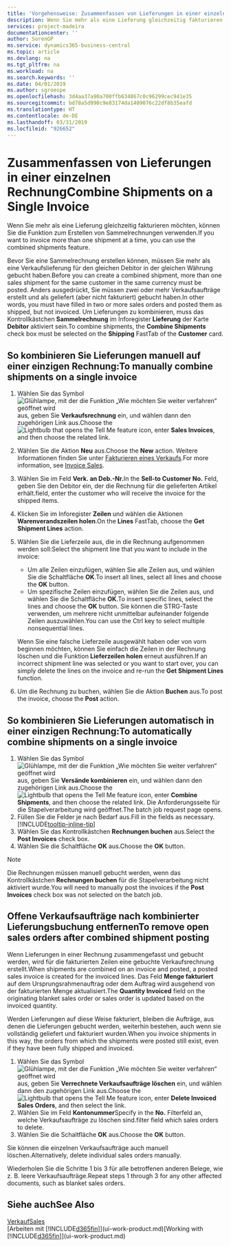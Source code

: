 ```yaml
---
title: 'Vorgehensweise: Zusammenfassen von Lieferungen in einer einzelnen Rechnung | Microsoft Docs'
description: Wenn Sie mehr als eine Lieferung gleichzeitig fakturieren möchten, können Sie die Funktion zum Erstellen von Sammelrechnungen verwenden.
services: project-madeira
documentationcenter: ''
author: SorenGP
ms.service: dynamics365-business-central
ms.topic: article
ms.devlang: na
ms.tgt_pltfrm: na
ms.workload: na
ms.search.keywords: ''
ms.date: 04/01/2019
ms.author: sgroespe
ms.openlocfilehash: 3d4aa37a90a700ffb634867c0c96299cec941e35
ms.sourcegitcommit: bd78a5d990c9e83174da1409076c22df8b35eafd
ms.translationtype: HT
ms.contentlocale: de-DE
ms.lasthandoff: 03/31/2019
ms.locfileid: "926652"
---
```

# <a name="combine-shipments-on-a-single-invoice"></a><span data-ttu-id="ac6ba-103">Zusammenfassen von Lieferungen in einer einzelnen Rechnung</span><span class="sxs-lookup"><span data-stu-id="ac6ba-103">Combine Shipments on a Single Invoice</span></span>
<span data-ttu-id="ac6ba-104">Wenn Sie mehr als eine Lieferung gleichzeitig fakturieren möchten, können Sie die Funktion zum Erstellen von Sammelrechnungen verwenden.</span><span class="sxs-lookup"><span data-stu-id="ac6ba-104">If you want to invoice more than one shipment at a time, you can use the combined shipments feature.</span></span>  

 <span data-ttu-id="ac6ba-105">Bevor Sie eine Sammelrechnung erstellen können, müssen Sie mehr als eine Verkaufslieferung für den gleichen Debitor in der gleichen Währung gebucht haben.</span><span class="sxs-lookup"><span data-stu-id="ac6ba-105">Before you can create a combined shipment, more than one sales shipment for the same customer in the same currency must be posted.</span></span> <span data-ttu-id="ac6ba-106">Anders ausgedrückt, Sie müssen zwei oder mehr Verkaufsaufträge erstellt und als geliefert (aber nicht fakturiert) gebucht haben.</span><span class="sxs-lookup"><span data-stu-id="ac6ba-106">In other words, you must have filled in two or more sales orders and posted them as shipped, but not invoiced.</span></span> <span data-ttu-id="ac6ba-107">Um Lieferungen zu kombinieren, muss das Kontrollkästchen **Sammelrechnung** im Inforegister **Lieferung** der Karte **Debitor** aktiviert sein.</span><span class="sxs-lookup"><span data-stu-id="ac6ba-107">To combine shipments, the **Combine Shipments** check box must be selected on the **Shipping** FastTab of the **Customer** card.</span></span>  

## <a name="to-manually-combine-shipments-on-a-single-invoice"></a><span data-ttu-id="ac6ba-108">So kombinieren Sie Lieferungen manuell auf einer einzigen Rechnung:</span><span class="sxs-lookup"><span data-stu-id="ac6ba-108">To manually combine shipments on a single invoice</span></span>  
1. <span data-ttu-id="ac6ba-109">Wählen Sie das Symbol ![Glühlampe, mit der die Funktion „Wie möchten Sie weiter verfahren“ geöffnet wird](media/ui-search/search_small.png "Wie möchten Sie weiter verfahren?") aus, geben Sie **Verkaufsrechnung** ein, und wählen dann den zugehörigen Link aus.</span><span class="sxs-lookup"><span data-stu-id="ac6ba-109">Choose the ![Lightbulb that opens the Tell Me feature](media/ui-search/search_small.png "Tell me what you want to do") icon, enter **Sales Invoices**, and then choose the related link.</span></span>  
2. <span data-ttu-id="ac6ba-110">Wählen Sie die Aktion **Neu** aus.</span><span class="sxs-lookup"><span data-stu-id="ac6ba-110">Choose the **New** action.</span></span> <span data-ttu-id="ac6ba-111">Weitere Informationen finden Sie unter [Fakturieren eines Verkaufs](sales-how-invoice-sales.md).</span><span class="sxs-lookup"><span data-stu-id="ac6ba-111">For more information, see [Invoice Sales](sales-how-invoice-sales.md).</span></span>
3. <span data-ttu-id="ac6ba-112">Wählen Sie im Feld **Verk. an Deb.-Nr.**</span><span class="sxs-lookup"><span data-stu-id="ac6ba-112">In the **Sell-to Customer No.**</span></span> <span data-ttu-id="ac6ba-113">Feld, geben Sie den Debitor ein, der die Rechnung für die gelieferten Artikel erhält.</span><span class="sxs-lookup"><span data-stu-id="ac6ba-113">field, enter the customer who will receive the invoice for the shipped items.</span></span>  
4. <span data-ttu-id="ac6ba-114">Klicken Sie im Inforegister **Zeilen** und wählen die  Aktionen **Warenverandszeilen holen**.</span><span class="sxs-lookup"><span data-stu-id="ac6ba-114">On the **Lines** FastTab, choose the **Get Shipment Lines** action.</span></span>  
5. <span data-ttu-id="ac6ba-115">Wählen Sie die Lieferzeile aus, die in die Rechnung aufgenommen werden soll:</span><span class="sxs-lookup"><span data-stu-id="ac6ba-115">Select the shipment line that you want to include in the invoice:</span></span>  

    - <span data-ttu-id="ac6ba-116">Um alle Zeilen einzufügen, wählen Sie alle Zeilen aus, und wählen Sie die Schaltfläche **OK**.</span><span class="sxs-lookup"><span data-stu-id="ac6ba-116">To insert all lines, select all lines and choose the **OK** button.</span></span>  
    - <span data-ttu-id="ac6ba-117">Um spezifische Zeilen einzufügen, wählen Sie die Zeilen aus, und wählen Sie die Schaltfläche **OK**.</span><span class="sxs-lookup"><span data-stu-id="ac6ba-117">To insert specific lines, select the lines and choose the **OK** button.</span></span> <span data-ttu-id="ac6ba-118">Sie können die STRG-Taste verwenden, um mehrere nicht unmittelbar aufeinander folgende Zeilen auszuwählen.</span><span class="sxs-lookup"><span data-stu-id="ac6ba-118">You can use the Ctrl key to select multiple nonsequential lines.</span></span>  

    <span data-ttu-id="ac6ba-119">Wenn Sie eine falsche Lieferzeile ausgewählt haben oder von vorn beginnen möchten, können Sie einfach die Zeilen in der Rechnung löschen und die Funktion **Lieferzeilen holen** erneut ausführen.</span><span class="sxs-lookup"><span data-stu-id="ac6ba-119">If an incorrect shipment line was selected or you want to start over, you can simply delete the lines on the invoice and re-run the **Get Shipment Lines** function.</span></span>  
7. <span data-ttu-id="ac6ba-120">Um die Rechnung zu buchen, wählen Sie die Aktion **Buchen** aus.</span><span class="sxs-lookup"><span data-stu-id="ac6ba-120">To post the invoice, choose the **Post** action.</span></span>  

## <a name="to-automatically-combine-shipments-on-a-single-invoice"></a><span data-ttu-id="ac6ba-121">So kombinieren Sie Lieferungen automatisch in einer einzigen Rechnung:</span><span class="sxs-lookup"><span data-stu-id="ac6ba-121">To automatically combine shipments on a single invoice</span></span>  
1. <span data-ttu-id="ac6ba-122">Wählen Sie das Symbol ![Glühlampe, mit der die Funktion „Wie möchten Sie weiter verfahren“ geöffnet wird](media/ui-search/search_small.png "Wie möchten Sie weiter verfahren?") aus, geben Sie **Versände kombinieren** ein, und wählen dann den zugehörigen Link aus.</span><span class="sxs-lookup"><span data-stu-id="ac6ba-122">Choose the ![Lightbulb that opens the Tell Me feature](media/ui-search/search_small.png "Tell me what you want to do") icon, enter **Combine Shipments**, and then choose the related link.</span></span> <span data-ttu-id="ac6ba-123">Die Anforderungsseite für die Stapelverarbeitung wird geöffnet.</span><span class="sxs-lookup"><span data-stu-id="ac6ba-123">The batch job request page opens.</span></span>  
2. <span data-ttu-id="ac6ba-124">Füllen Sie die Felder je nach Bedarf aus.</span><span class="sxs-lookup"><span data-stu-id="ac6ba-124">Fill in the fields as necessary.</span></span> [!INCLUDE[tooltip-inline-tip](includes/tooltip-inline-tip_md.md)]
3. <span data-ttu-id="ac6ba-125">Wählen Sie das Kontrollkästchen **Rechnungen buchen** aus.</span><span class="sxs-lookup"><span data-stu-id="ac6ba-125">Select the **Post Invoices** check box.</span></span>  
4.  <span data-ttu-id="ac6ba-126">Wählen Sie die Schaltfläche **OK** aus.</span><span class="sxs-lookup"><span data-stu-id="ac6ba-126">Choose the **OK** button.</span></span>  

> [!NOTE]  
>  <span data-ttu-id="ac6ba-127">Die Rechnungen müssen manuell gebucht werden, wenn das Kontrollkästchen **Rechnungen buchen** für die Stapelverarbeitung nicht aktiviert wurde.</span><span class="sxs-lookup"><span data-stu-id="ac6ba-127">You will need to manually post the invoices if the **Post Invoices** check box was not selected on the batch job.</span></span>  

## <a name="to-remove-open-sales-orders-after-combined-shipment-posting"></a><span data-ttu-id="ac6ba-128">Offene Verkaufsaufträge nach kombinierter Lieferungsbuchung entfernen</span><span class="sxs-lookup"><span data-stu-id="ac6ba-128">To remove open sales orders after combined shipment posting</span></span> 
<span data-ttu-id="ac6ba-129">Wenn Lieferungen in einer Rechnung zusammengefasst und gebucht werden, wird für die fakturierten Zeilen eine gebuchte Verkaufsrechnung erstellt.</span><span class="sxs-lookup"><span data-stu-id="ac6ba-129">When shipments are combined on an invoice and posted, a posted sales invoice is created for the invoiced lines.</span></span> <span data-ttu-id="ac6ba-130">Das Feld **Menge fakturiert** auf dem Ursprungsrahmenauftrag oder dem Auftrag wird ausgehend von der fakturierten Menge aktualisiert.</span><span class="sxs-lookup"><span data-stu-id="ac6ba-130">The **Quantity Invoiced** field on the originating blanket sales order or sales order is updated based on the invoiced quantity.</span></span>  

<span data-ttu-id="ac6ba-131">Werden Lieferungen auf diese Weise fakturiert, bleiben die Aufträge, aus denen die Lieferungen gebucht werden, weiterhin bestehen, auch wenn sie vollständig geliefert und fakturiert wurden.</span><span class="sxs-lookup"><span data-stu-id="ac6ba-131">When you invoice shipments in this way, the orders from which the shipments were posted still exist, even if they have been fully shipped and invoiced.</span></span>   

1. <span data-ttu-id="ac6ba-132">Wählen Sie das Symbol ![Glühlampe, mit der die Funktion „Wie möchten Sie weiter verfahren“ geöffnet wird](media/ui-search/search_small.png "Wie möchten Sie weiter verfahren?") aus, geben Sie **Verrechnete Verkaufsaufträge löschen** ein, und wählen dann den zugehörigen Link aus.</span><span class="sxs-lookup"><span data-stu-id="ac6ba-132">Choose the ![Lightbulb that opens the Tell Me feature](media/ui-search/search_small.png "Tell me what you want to do") icon, enter **Delete Invoiced Sales Orders**, and then select the link.</span></span>  
2. <span data-ttu-id="ac6ba-133">Wählen Sie im Feld **Kontonummer**</span><span class="sxs-lookup"><span data-stu-id="ac6ba-133">Specify in the **No.**</span></span> <span data-ttu-id="ac6ba-134">Filterfeld an, welche Verkaufsaufträge zu löschen sind.</span><span class="sxs-lookup"><span data-stu-id="ac6ba-134">filter field which sales orders to delete.</span></span>  
3. <span data-ttu-id="ac6ba-135">Wählen Sie die Schaltfläche **OK** aus.</span><span class="sxs-lookup"><span data-stu-id="ac6ba-135">Choose the **OK** button.</span></span>  

<span data-ttu-id="ac6ba-136">Sie können die einzelnen Verkaufsaufträge auch manuell löschen.</span><span class="sxs-lookup"><span data-stu-id="ac6ba-136">Alternatively, delete individual sales orders manually.</span></span>  

<span data-ttu-id="ac6ba-137">Wiederholen Sie die Schritte 1 bis 3 für alle betroffenen anderen Belege, wie z. B. leere Verkaufsaufträge.</span><span class="sxs-lookup"><span data-stu-id="ac6ba-137">Repeat steps 1 through 3 for any other affected documents, such as blanket sales orders.</span></span>

## <a name="see-also"></a><span data-ttu-id="ac6ba-138">Siehe auch</span><span class="sxs-lookup"><span data-stu-id="ac6ba-138">See Also</span></span>  
[<span data-ttu-id="ac6ba-139">Verkauf</span><span class="sxs-lookup"><span data-stu-id="ac6ba-139">Sales</span></span>](sales-manage-sales.md)  
<span data-ttu-id="ac6ba-140">[Arbeiten mit [!INCLUDE[d365fin](includes/d365fin_md.md)]](ui-work-product.md)</span><span class="sxs-lookup"><span data-stu-id="ac6ba-140">[Working with [!INCLUDE[d365fin](includes/d365fin_md.md)]](ui-work-product.md)</span></span>

